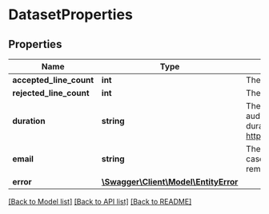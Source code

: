 # DatasetProperties

## Properties
Name | Type | Description | Notes
------------ | ------------- | ------------- | -------------
**accepted_line_count** | **int** | The number of lines accepted for this data set. | [optional] 
**rejected_line_count** | **int** | The number of lines rejected for this data set. | [optional] 
**duration** | **string** | The total duration of the datasets if it contains audio files. The duration is encoded as ISO 8601 duration  (\&quot;PnYnMnDTnHnMnS\&quot;, see https://en.wikipedia.org/wiki/ISO_8601#Durations). | [optional] 
**email** | **string** | The email address to send email notifications to in case the operation completes.  The value will be removed after successfully sending the email. | [optional] 
**error** | [**\Swagger\Client\Model\EntityError**](EntityError.md) |  | [optional] 

[[Back to Model list]](../README.md#documentation-for-models) [[Back to API list]](../README.md#documentation-for-api-endpoints) [[Back to README]](../README.md)


